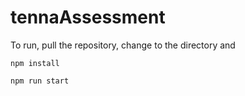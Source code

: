 # tennaAssessment

To run, pull the repository, change to the directory and

```npm install```

```npm run start```
